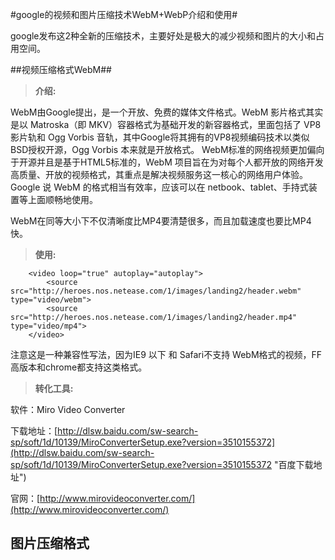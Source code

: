 #google的视频和图片压缩技术WebM+WebP介绍和使用#

google发布这2种全新的压缩技术，主要好处是极大的减少视频和图片的大小和占用空间。

##视频压缩格式WebM##

> **介绍:**

WebM由Google提出，是一个开放、免费的媒体文件格式。WebM 影片格式其实是以 Matroska（即 MKV）容器格式为基础开发的新容器格式，里面包括了 VP8 影片轨和 Ogg Vorbis 音轨，其中Google将其拥有的VP8视频编码技术以类似BSD授权开源，Ogg Vorbis 本来就是开放格式。 WebM标准的网络视频更加偏向于开源并且是基于HTML5标准的，WebM 项目旨在为对每个人都开放的网络开发高质量、开放的视频格式，其重点是解决视频服务这一核心的网络用户体验。Google 说 WebM 的格式相当有效率，应该可以在 netbook、tablet、手持式装置等上面顺畅地使用。

WebM在同等大小下不仅清晰度比MP4要清楚很多，而且加载速度也要比MP4快。

> **使用:**

    
        <video loop="true" autoplay="autoplay">
            <source src="http://heroes.nos.netease.com/1/images/landing2/header.webm" type="video/webm">
            <source src="http://heroes.nos.netease.com/1/images/landing2/header.mp4" type="video/mp4">
        </video>

注意这是一种兼容性写法，因为IE9 以下 和 Safari不支持 WebM格式的视频，FF高版本和chrome都支持这类格式。

> **转化工具:**

软件：Miro Video Converter

下载地址：[http://dlsw.baidu.com/sw-search-sp/soft/1d/10139/MiroConverterSetup.exe?version=3510155372](http://dlsw.baidu.com/sw-search-sp/soft/1d/10139/MiroConverterSetup.exe?version=3510155372 "百度下载地址")

官网：[http://www.mirovideoconverter.com/](http://www.mirovideoconverter.com/)


## 图片压缩格式 ##